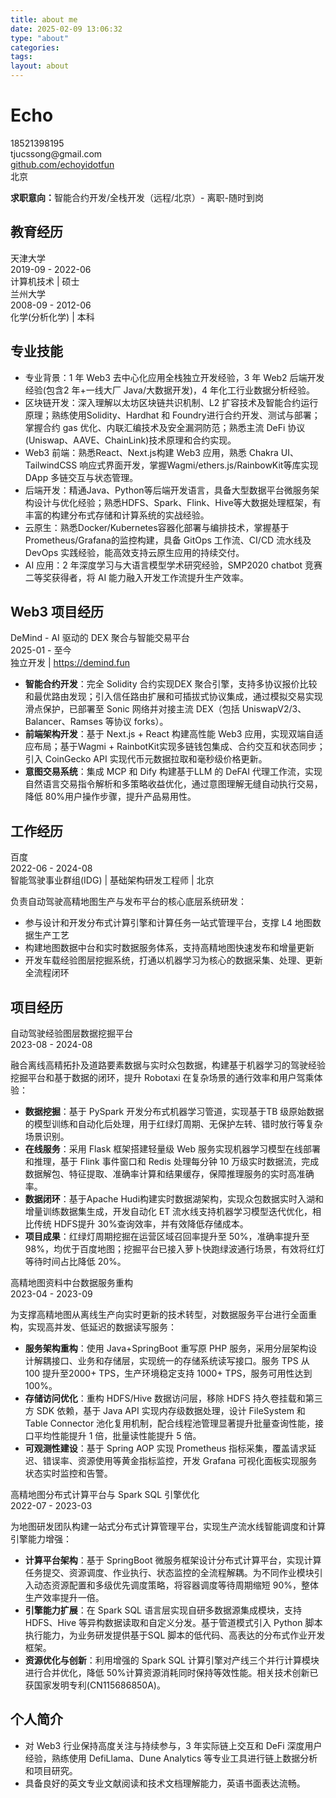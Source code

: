 ```yaml
---
title: about me
date: 2025-02-09 13:06:32
type: "about"
categories:
tags:
layout: about
---
```


<link rel="stylesheet" href="/css/resume.css">
<link rel="stylesheet" href="https://cdnjs.cloudflare.com/ajax/libs/font-awesome/6.4.0/css/all.min.css">

<div class="resume-container">
  <div class="resume-header">
    <h1 class="resume-name">Echo</h1>
    <div class="resume-contact">
      <div class="resume-contact-item"><i class="fas fa-phone"></i> 18521398195</div>
      <div class="resume-contact-item"><i class="fas fa-envelope"></i> tjucssong@gmail.com</div>
      <div class="resume-contact-item"><i class="fab fa-github"></i> <a href="https://github.com/echoyidotfun" target="_blank">github.com/echoyidotfun</a></div>
      <div class="resume-contact-item"><i class="fas fa-map-marker-alt"></i> 北京</div>
    </div>
    <p><strong>求职意向：</strong><span class="highlight">智能合约开发/全栈开发</span>（远程/北京）- 离职-随时到岗</p>
  </div>

  <div class="resume-section">
    <h2 class="resume-section-title"><i class="fas fa-graduation-cap"></i>教育经历</h2>
    <div class="education-item">
      <div class="item-header">
        <div class="item-title">天津大学</div>
        <div class="item-date">2019-09 - 2022-06</div>
      </div>
      <div class="item-subtitle">计算机技术 | 硕士</div>
    </div>
    <div class="education-item">
      <div class="item-header">
        <div class="item-title">兰州大学</div>
        <div class="item-date">2008-09 - 2012-06</div>
      </div>
      <div class="item-subtitle">化学(分析化学) | 本科</div>
    </div>
  </div>

  <div class="resume-section">
    <h2 class="resume-section-title"><i class="fas fa-cogs"></i>专业技能</h2>
    <div class="skills-container">
      <ul class="skills-list">
        <li><span class="skill-title">专业背景：</span><span class="highlight">1 年 Web3 去中心化应用全栈独立开发经验</span>，3 年 Web2 后端开发经验(包含<span class="highlight">2 年+一线大厂 Java/大数据开发</span>)，4 年化工行业数据分析经验。</li>
        <li><span class="skill-title">区块链开发：</span>深入理解<span class="highlight">以太坊区块链共识机制</span>、<span class="highlight">L2 扩容技术</span>及智能合约运行原理；熟练使用<span class="highlight">Solidity、Hardhat 和 Foundry</span>进行合约开发、测试与部署；掌握<span class="highlight">合约 gas 优化、内联汇编技术及安全漏洞防范</span>；熟悉主流 DeFi 协议(<span class="highlight">Uniswap、AAVE、ChainLink</span>)技术原理和合约实现。</li>
        <li><span class="skill-title">Web3 前端：</span>熟悉<span class="highlight">React、Next.js</span>构建 Web3 应用，熟悉 <span class="highlight">Chakra UI、TailwindCSS</span> 响应式界面开发，掌握<span class="highlight">Wagmi/ethers.js/RainbowKit</span>等库实现 DApp 多链交互与状态管理。</li>
        <li><span class="skill-title">后端开发：</span>精通<span class="highlight">Java、Python</span>等后端开发语言，具备大型数据平台<span class="highlight">微服务架构</span>设计与优化经验；熟悉<span class="highlight">HDFS、Spark、Flink、Hive</span>等大数据处理框架，有丰富的构建<span class="highlight">分布式存储和计算系统</span>的实战经验。</li>
        <li><span class="skill-title">云原生：</span>熟悉<span class="highlight">Docker/Kubernetes</span>容器化部署与编排技术，掌握基于<span class="highlight">Prometheus/Grafana</span>的监控构建，具备 <span class="highlight">GitOps 工作流</span>、<span class="highlight">CI/CD 流水线</span>及 DevOps 实践经验，能高效支持云原生应用的持续交付。</li>
        <li><span class="skill-title">AI 应用：</span>2 年深度学习与<span class="highlight">大语言模型</span>学术研究经验，<span class="highlight">SMP2020 chatbot 竞赛二等奖</span>获得者，将 AI 能力融入开发工作流提升生产效率。</li>
      </ul>
    </div>
  </div>

  <div class="resume-section">
    <h2 class="resume-section-title"><i class="fas fa-code-branch"></i>Web3 项目经历</h2>
    <div class="project-item">
      <div class="item-header">
        <div class="item-title">DeMind - AI 驱动的 DEX 聚合与智能交易平台</div>
        <div class="item-date">2025-01 - 至今</div>
      </div>
      <div class="item-subtitle">独立开发 | <a href="https://demind.fun" target="_blank">https://demind.fun</a></div>
      <div class="item-content">
        <ul class="resume-list">
          <li><strong>智能合约开发</strong>：完全 <span class="highlight">Solidity</span> 合约实现<span class="highlight">DEX 聚合引擎</span>，支持多协议报价比较和<span class="highlight">最优路由发现</span>；引入信任路由扩展和可插拔式协议集成，通过模拟交易实现<span class="highlight">滑点保护</span>，已部署至 <span class="highlight">Sonic 网络</span>并对接主流 DEX（包括 <span class="highlight">UniswapV2/3、Balancer、Ramses</span> 等协议 forks）。</li>
          <li><strong>前端架构开发</strong>：基于 <span class="highlight">Next.js + React</span> 构建高性能 Web3 应用，实现<span class="highlight">双端自适应布局</span>；基于<span class="highlight">Wagmi + RainbotKit</span>实现多链钱包集成、合约交互和状态同步；引入 <span class="highlight">CoinGecko API</span> 实现代币元数据拉取和<span class="highlight">毫秒级价格更新</span>。</li>
          <li><strong>意图交易系统</strong>：集成 <span class="highlight">MCP</span> 和 <span class="highlight">Dify</span> 构建基于<span class="highlight">LLM 的 DeFAI 代理工作流</span>，实现<span class="highlight">自然语言交易指令解析</span>和<span class="highlight">多策略收益优化</span>，通过意图理解无缝自动执行交易，<span class="highlight">降低 80%用户操作步骤</span>，提升产品易用性。</li>
        </ul>
      </div>
    </div>
  </div>
  <div class="resume-section">
    <h2 class="resume-section-title"><i class="fas fa-briefcase"></i>工作经历</h2>
    <div class="work-item">
      <div class="item-header">
        <div class="item-title">百度</div>
        <div class="item-date">2022-06 - 2024-08</div>
      </div>
      <div class="item-subtitle">智能驾驶事业群组(IDG) | 基础架构研发工程师 | 北京</div>
      <div class="item-content">
        <p>负责自动驾驶高精地图生产与发布平台的核心底层系统研发：</p>
        <ul class="resume-list">
          <li>参与设计和开发<span class="highlight">分布式计算引擎</span>和计算任务一站式管理平台，支撑 <span class="highlight">L4 地图</span>数据生产工艺</li>
          <li>构建地图数据中台和<span class="highlight">实时数据服务体系</span>，支持高精地图快速发布和增量更新</li>
          <li>开发车载经验图层挖掘系统，打通以<span class="highlight">机器学习</span>为核心的<span class="highlight">数据采集、处理、更新全流程闭环</span></li>
        </ul>
      </div>
    </div>
  </div>
  <div class="resume-section">
    <h2 class="resume-section-title"><i class="fas fa-project-diagram"></i>项目经历</h2>
    <div class="project-item">
      <div class="item-header">
        <div class="item-title">自动驾驶经验图层数据挖掘平台</div>
        <div class="item-date">2023-08 - 2024-08</div>
      </div>
      <div class="item-content">
        <p>融合离线高精拓扑及道路要素数据与实时众包数据，构建基于机器学习的驾驶经验挖掘平台和基于数据的闭环，提升 Robotaxi 在复杂场景的通行效率和用户驾乘体验：</p>
        <ul class="resume-list">
          <li><strong>数据挖掘</strong>：基于 <span class="highlight">PySpark</span> 开发<span class="highlight">分布式机器学习管道</span>，实现基于<span class="highlight">TB 级原始数据</span>的模型训练和自动化后处理，用于红绿灯周期、无保护左转、错时放行等复杂场景识别。</li>
          <li><strong>在线服务</strong>：采用 <span class="highlight">Flask</span> 框架搭建轻量级 Web 服务实现机器学习模型在线部署和推理，基于 <span class="highlight">Flink 事件窗口</span>和 <span class="highlight">Redis</span> 处理<span class="highlight">每分钟 10 万级实时数据流</span>，完成数据解包、特征提取、准确率计算和结果缓存，保障推理服务的实时高准确率。</li>
          <li><strong>数据闭环</strong>：基于<span class="highlight">Apache Hudi</span>构建<span class="highlight">实时数据湖架构</span>，实现众包数据实时入湖和增量训练数据集生成，开发<span class="highlight">自动化 ET 流水线</span>支持机器学习模型迭代优化，相比传统 HDFS<span class="highlight">提升 30%查询效率</span>，并有效降低存储成本。</li>
          <li><strong>项目成果</strong>：红绿灯周期挖掘在运营区域召回率提升至 50%，<span class="highlight">准确率提升至 98%</span>，均优于百度地图；挖掘平台已接入<span class="highlight">萝卜快跑</span>绿波通行场景，有效<span class="highlight">将红灯等待时间占比降低 20%</span>。</li>
        </ul>
      </div>
    </div>
    <div class="project-item">
      <div class="item-header">
        <div class="item-title">高精地图资料中台数据服务重构</div>
        <div class="item-date">2023-04 - 2023-09</div>
      </div>
      <div class="item-content">
        <p>为支撑高精地图从离线生产向实时更新的技术转型，对数据服务平台进行全面重构，实现高并发、低延迟的数据读写服务：</p>
        <ul class="resume-list">
          <li><strong>服务架构重构</strong>：使用 <span class="highlight">Java+SpringBoot</span> 重写原 PHP 服务，采用<span class="highlight">分层架构</span>设计解耦接口、业务和存储层，实现统一的存储系统读写接口。服务 TPS 从 100 提升至<span class="highlight">2000+ TPS</span>，生产环境稳定支持 1000+ TPS，<span class="highlight">服务可用性达到 100%</span>。</li>
          <li><strong>存储访问优化</strong>：重构 <span class="highlight">HDFS/Hive</span> 数据访问层，移除 HDFS 持久卷挂载和第三方 SDK 依赖，基于 <span class="highlight">Java API</span> 实现<span class="highlight">内存级数据处理</span>，设计 <span class="highlight">FileSystem 和 Table Connector 池化复用机制</span>，配合<span class="highlight">线程池管理</span>显著提升批量查询性能，接口平均性能提升 1 倍，<span class="highlight">批量读性能提升 5 倍</span>。</li>
          <li><strong>可观测性建设</strong>：基于 <span class="highlight">Spring AOP</span> 实现 <span class="highlight">Prometheus</span> 指标采集，覆盖请求延迟、错误率、资源使用等<span class="highlight">黄金指标监控</span>，开发 <span class="highlight">Grafana</span> 可视化面板实现服务状态实时监控和告警。</li>
        </ul>
      </div>
    </div>
    <div class="project-item">
      <div class="item-header">
        <div class="item-title">高精地图分布式计算平台与 Spark SQL 引擎优化</div>
        <div class="item-date">2022-07 - 2023-03</div>
      </div>
      <div class="item-content">
        <p>为地图研发团队构建一站式分布式计算管理平台，实现生产流水线智能调度和计算引擎能力增强：</p>
        <ul class="resume-list">
          <li><strong>计算平台架构</strong>：基于 <span class="highlight">SpringBoot 微服务</span>框架设计分布式计算平台，实现计算任务提交、资源调度、作业执行、状态监控的<span class="highlight">全流程解耦</span>。为不同作业模块引入<span class="highlight">动态资源配置</span>和<span class="highlight">多级优先调度策略</span>，将<span class="highlight">容器调度等待周期缩短 90%</span>，整体<span class="highlight">生产效率提升一倍</span>。</li>
          <li><strong>引擎能力扩展</strong>：在 <span class="highlight">Spark SQL</span> 语言层实现自研<span class="highlight">多数据源集成模块</span>，支持 HDFS、Hive 等异构数据读取和自定义分发。基于<span class="highlight">管道模式</span>引入 Python 脚本执行能力，为业务研发提供基于<span class="highlight">SQL 脚本的低代码、高表达的分布式作业开发框架</span>。</li>
          <li><strong>资源优化与创新</strong>：利用增强的 Spark SQL 计算引擎对产线三个并行计算模块进行合并优化，<span class="highlight">降低 50%计算资源消耗</span>同时保持等效性能。相关技术创新已获<span class="highlight">国家发明专利(CN115686850A)</span>。</li>
        </ul>
      </div>
    </div>
  </div>

  <div class="resume-section">
    <h2 class="resume-section-title"><i class="fas fa-user"></i>个人简介</h2>
    <ul class="resume-list">
      <li>对 Web3 行业保持高度关注与持续参与，3 年实际链上交互和 DeFi 深度用户经验，熟练使用 DefiLlama、Dune Analytics 等专业工具进行链上数据分析和项目研究。</li>
      <li>具备良好的英文专业文献阅读和技术文档理解能力，英语书面表达流畅。</li>
    </ul>
  </div>
</div>
